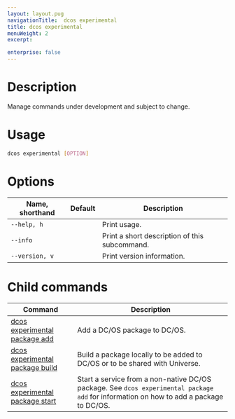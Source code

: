 ```yaml
---
layout: layout.pug
navigationTitle:  dcos experimental
title: dcos experimental
menuWeight: 2
excerpt:

enterprise: false
---
```


<!-- This source repo for this topic is https://github.com/dcos/dcos-docs -->

    
# Description
Manage commands under development and subject to change.

# Usage

```bash
dcos experimental [OPTION]
```

# Options

| Name, shorthand | Default | Description |
|---------|-------------|-------------|
| `--help, h`   |             |  Print usage. |
| `--info`   |             |  Print a short description of this subcommand. |
| `--version, v`   |             | Print version information. |  

# Child commands

| Command | Description |
|---------|-------------|
| [dcos experimental package add](/1.9/cli/command-reference/dcos-experimental/dcos-experimental-package-add/)   |  Add a DC/OS package to DC/OS. |     
| [dcos experimental package build](/1.9/cli/command-reference/dcos-experimental/dcos-experimental-package-build/)   |  Build a package locally to be added to DC/OS or to be shared with Universe. |     
| [dcos experimental package start](/1.9/cli/command-reference/dcos-experimental/dcos-experimental-package-start/)   |  Start a service from a non-native DC/OS package. See `dcos experimental package add` for information on how to add a package to DC/OS. |   
